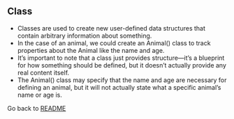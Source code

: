 ## Class

* Classes are used to create new user-defined data structures that contain arbitrary information about something. 
* In the case of an animal, we could create an Animal() class to track properties about the Animal like the name and age.
* It’s important to note that a class just provides structure—it’s a blueprint for how something should be defined, but it doesn’t actually provide any real content itself. 
* The Animal() class may specify that the name and age are necessary for defining an animal, but it will not actually state what a specific animal’s name or age is.


Go back to [README](README.md)